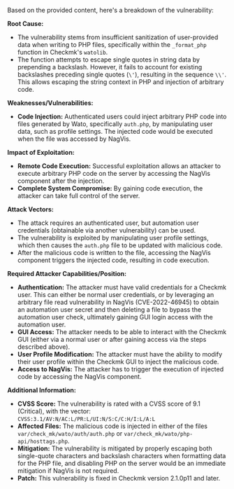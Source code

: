 Based on the provided content, here's a breakdown of the vulnerability:

**Root Cause:**
- The vulnerability stems from insufficient sanitization of user-provided data when writing to PHP files, specifically within the `_format_php` function in Checkmk's `watolib`.
- The function attempts to escape single quotes in string data by prepending a backslash. However, it fails to account for existing backslashes preceding single quotes (`\'`), resulting in the sequence `\\'`. This allows escaping the string context in PHP and injection of arbitrary code.

**Weaknesses/Vulnerabilities:**
- **Code Injection:**  Authenticated users could inject arbitrary PHP code into files generated by Wato, specifically `auth.php`, by manipulating user data, such as profile settings. The injected code would be executed when the file was accessed by NagVis.

**Impact of Exploitation:**
- **Remote Code Execution:** Successful exploitation allows an attacker to execute arbitrary PHP code on the server by accessing the NagVis component after the injection.
- **Complete System Compromise:** By gaining code execution, the attacker can take full control of the server.

**Attack Vectors:**
- The attack requires an authenticated user, but automation user credentials (obtainable via another vulnerability) can be used.
- The vulnerability is exploited by manipulating user profile settings, which then causes the `auth.php` file to be updated with malicious code.
- After the malicious code is written to the file, accessing the NagVis component triggers the injected code, resulting in code execution.

**Required Attacker Capabilities/Position:**
- **Authentication:** The attacker must have valid credentials for a Checkmk user. This can either be normal user credentials, or by leveraging an arbitrary file read vulnerability in NagVis (CVE-2022-46945) to obtain an automation user secret and then deleting a file to bypass the automation user check, ultimately gaining GUI login access with the automation user.
- **GUI Access:** The attacker needs to be able to interact with the Checkmk GUI (either via a normal user or after gaining access via the steps described above).
- **User Profile Modification:** The attacker must have the ability to modify their user profile within the Checkmk GUI to inject the malicious code.
- **Access to NagVis:** The attacker has to trigger the execution of injected code by accessing the NagVis component.

**Additional Information:**

- **CVSS Score:** The vulnerability is rated with a CVSS score of 9.1 (Critical), with the vector: `CVSS:3.1/AV:N/AC:L/PR:L/UI:N/S:C/C:H/I:L/A:L`
- **Affected Files:** The malicious code is injected in either of the files `var/check_mk/wato/auth/auth.php` or `var/check_mk/wato/php-api/hosttags.php`.
- **Mitigation:** The vulnerability is mitigated by properly escaping both single-quote characters and backslash characters when formatting data for the PHP file, and disabling PHP on the server would be an immediate mitigation if NagVis is not required.
- **Patch:** This vulnerability is fixed in Checkmk version 2.1.0p11 and later.